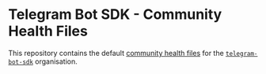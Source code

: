 # Telegram Bot SDK - Community Health Files

This repository contains the default [community health files](https://help.github.com/en/github/building-a-strong-community/creating-a-default-community-health-file) for the [`telegram-bot-sdk`](https://github.com/telegram-bot-sdk) organisation.
